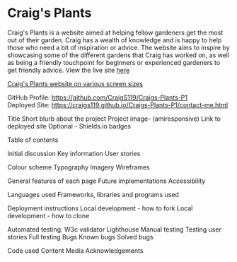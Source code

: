 <!-- Project Introduction -->
# Craig's Plants

Craig's Plants is a website aimed at helping fellow gardeners get the most out of their garden. Craig has a wealth of knowledge and is happy to help those who need a bit of inspiration or advice. The website aims to inspire by showcasing some of the different gardens that Craig has worked on, as well as being a friendly touchpoint for beginners or experienced gardeners to get friendly advice. View the live site [here](https://craigs119.github.io/Craigs-Plants-P1/)

[Craig's Plants website on various screen sizes](../read-me/media/web-mock-up.png)

GitHub Profile: <https://github.com/CraigS119/Craigs-Plants-P1> <br>
Deployed Site: <https://craigs119.github.io/Craigs-Plants-P1/contact-me.html>


Title
Short blurb about the project
Project image- (amiresponsive)
Link to deployed site
Optional - Shields.io badges

<!-- Contents -->
Table of contents

<!-- User Experience -->
Initial discussion
Key information
User stories


<!--  Design -->
Colour scheme
Typography
Imagery
Wireframes


<!-- Features -->
General features of each page
Future implementations
Accessibility




<!--  Technologies Used -->
Languages used
Frameworks, libraries and programs used



<!-- Deployment and Local Development -->
Deployment instructions
Local development - how to fork
Local development - how to clone



<!-- Testing -->
Automated testing:
W3c validator
  Lighthouse
Manual testing
  Testing user stories
  Full testing
Bugs
  Known bugs
  Solved bugs



<!-- Credits -->
Code used
Content
Media
Acknowledgements
